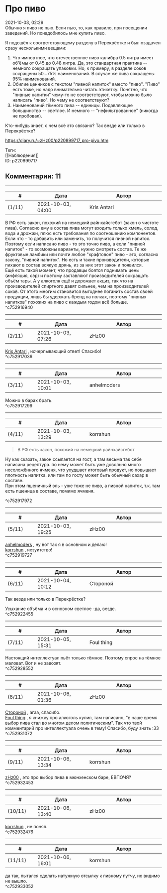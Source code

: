 Про пиво
========

  
2021-10-03, 02:29  
 Обычно я пиво не пью. Если пью, то, как правило, при посещении заведений. Но понадобилось мне купить пиво.   
   
 Я подошёл к соответствующему разделу в Перекрёстке и был озадачен сразу несколькими вещами:   
 1. Что импортное, что отечественное пиво калибра 0.5 литра имеет об'ёмы от 0.45 до 0.48 литра. Да, это стандартная практика -- немного сокращать упаковки. Но, к примеру, в разделе соков сокращены 50...75% наименований. В случае же пива сокращены 95% наименований.   
 2. Обилие ценников с текстом "пивной напиток" вместо "пиво". "Пиво" есть тоже, но надо внимательно читать этикетку. Понятно, что "пивные напитки" чему-то не соответствуют, чтобы можно было написать "пиво". Но чему не соответствуют?   
 3. Наименований тёмного пива -- единицы. Подавляющее большинство -- светлое. И немного -- "нефильтрованное" (никогда не пробовал).   
   
 Кто-нибудь знает, с чем всё это связано? Так везде или только в Перекрёстке?   
  
<https://diary.ru/~zHz00/p220899717_pro-pivo.htm>  
  
Теги:  
[[Наблюдения]]  
ID: p220899717  


Комментарии: 11
---------------

  


---



|         #         |              Дата              |                     Автор                     |           ID           |
| --- | --- | --- | --- |
| (1/11) | 2021-10-03, 04:00 | Kris Antari | c752916940 |

  
 В РФ есть закон, похожий на немецкий райнхайсгебот (закон о чистоте пива). Согласно ему в состав пива могут входить только хмель, солод, вода и дрожжи, плюс есть требования по соотношению компонентов. Если что - то добавить или заменить, то получится пивной напиток. Поэтому если написано пиво - то это точно пиво, а если "пивной напиток" - то возможны варианты, нужно смотреть состав. Те же фруктовые ламбики или почти любое "крафтовое" пиво - это, согласно закону, "пивной напиток". Но есть и такие производители, которые пихают в состав всякую дрянь, из за них этот закон и появился.   
 Ещё есть такой момент, что продавцы боятся поднимать цены (инфляция, сэр) и поэтому заставляют производителей сокращать объём тары. А у алкоголя ещё и дорожает акциз, так что на производителей спиртного давят сильнее, чем на производителей соков. От этого многим становится выгоднее поганить состав своей продукции, лишь бы удержать бренд на полках, поэтому "пивных напитков" похожих на пиво с каждым годом всё больше.   
 ^c752916940

---



|         #         |              Дата              |                     Автор                     |           ID           |
| --- | --- | --- | --- |
| (2/11) | 2021-10-03, 07:26 | zHz00 | c752917036 |

  
  [Kris Antari](https://Kris-Antari.diary.ru "Animus Vox")  , исчерпывающий ответ! Спасибо!   
 ^c752917036

---



|         #         |              Дата              |                     Автор                     |           ID           |
| --- | --- | --- | --- |
| (3/11) | 2021-10-03, 10:01 | anhelmoders | c752917299 |

  
 Можно в барах брать.   
 ^c752917299

---



|         #         |              Дата              |                     Автор                     |           ID           |
| --- | --- | --- | --- |
| (4/11) | 2021-10-03, 13:29 | korrshun | c752917972 |

  
  > В РФ есть закон, похожий на немецкий райнхайсгебот   
   
 Ну как сказать, закон ссылается на гост, а там весьма так себе написана рецептура. по нему может быть уже довольно много несоложённого ячменя, что ухудшает итоговый продукт, но повышает плотность напитка. или там по госту может быть обычный сахар в составе.   
 При этом пшеничный эль - уже тоже не пиво, а пивной напиток, т.к. там есть пшеница в составе, помимо ячменя.   
    
 ^c752917972

---



|         #         |              Дата              |                     Автор                     |           ID           |
| --- | --- | --- | --- |
| (5/11) | 2021-10-03, 19:25 | zHz00 | c752919727 |

  
  [anhelmoders](https://anhelmoders.diary.ru "No plans. Only wonders.")  , ну вот так я в основном и делаю!   
  [korrshun](https://Igel-kun.diary.ru "kimi wo shiranai monogatari")  , иезуитство!   
 ^c752919727

---



|         #         |              Дата              |                     Автор                     |           ID           |
| --- | --- | --- | --- |
| (6/11) | 2021-10-04, 10:12 | Стороной | c752922455 |

  
  Так везде или только в Перекрёстке?    
   
 Усыхание объёма и в основном светлое -да, везде.   
 ^c752922455

---



|         #         |              Дата              |                     Автор                     |           ID           |
| --- | --- | --- | --- |
| (7/11) | 2021-10-05, 15:31 | Foul thing | c752928552 |

  
 Настоящий интеллектуал пьёт только тёмное. Поэтому спрос на тёмное маловат. Вот и не завозят.   
 ^c752928552

---



|         #         |              Дата              |                     Автор                     |           ID           |
| --- | --- | --- | --- |
| (8/11) | 2021-10-06, 01:36 | zHz00 | c752931072 |

  
  [Стороной](https://1047.diary.ru "Арфы нет - возьмите бубен!")  , агаа, спасибо.   
  [Foul thing](https://foulthing.diary.ru "Temporary Internet Flies")  , я книжку про алкоголь купил, там написано, "в наше время выбор пива стал во многом делом политическим". Так что твой комментарий про интеллектуала очень в тему! Спасибо, буду знать :33   
 ^c752931072

---



|         #         |              Дата              |                     Автор                     |           ID           |
| --- | --- | --- | --- |
| (9/11) | 2021-10-06, 13:34 | korrshun | c752932453 |

  
  [zHz00](https://zHz00.diary.ru "Untitled")  , это про выбор пива в мюнхенском баре, ЕВПОЧЯ?   
 ^c752932453

---



|         #         |              Дата              |                     Автор                     |           ID           |
| --- | --- | --- | --- |
| (10/11) | 2021-10-06, 13:40 | zHz00 | c752932476 |

  
  [korrshun](https://Igel-kun.diary.ru "kimi wo shiranai monogatari")  , не понял.   
 ^c752932476

---



|         #         |              Дата              |                     Автор                     |           ID           |
| --- | --- | --- | --- |
| (11/11) | 2021-10-06, 16:01 | korrshun | c752933052 |

  
 да так, пытался сделать натужную отсылку к пивному путчу, но видимо не вышло.   
 ^c752933052